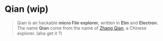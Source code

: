 # Qian (wip)

> Qian is an hackable **micro File explorer**, written in **Elm**
> and **Electron**. The name **Qian** come from the name of
> [Zhang Qian](https://en.wikipedia.org/wiki/Zhang_Qian), a Chinese
> explorer. (aha get it ?)